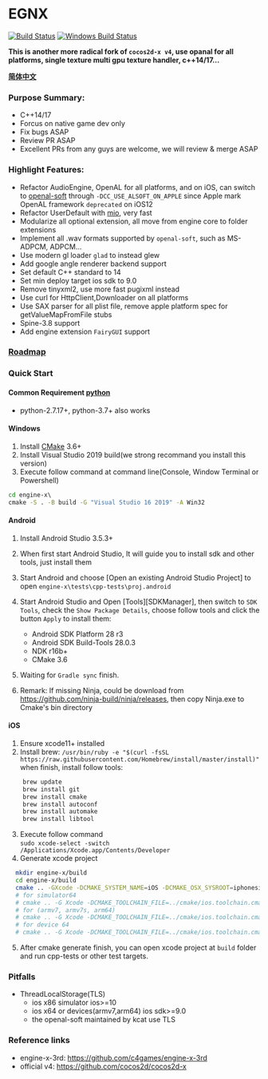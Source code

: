 # EGNX
[![Build Status](https://travis-ci.com/c4games/engine-x.svg?branch=master)](https://travis-ci.com/c4games/engine-x)
[![Windows Build Status](https://ci.appveyor.com/api/projects/status/4936wev2r2ot606s/branch/master?svg=true)](https://ci.appveyor.com/project/halx99/engine-x)

**This is another more radical fork of ```cocos2d-x v4```, use opanal for all platforms, single texture multi gpu texture handler, c++14/17...**  
  
**[简体中文](README_CN.md)**
  
### Purpose Summary:
* C++14/17
* Forcus on native game dev only
* Fix bugs ASAP
* Review PR ASAP
* Excellent PRs from any guys are welcome, we will review & merge ASAP
  
### Highlight Features:
* Refactor AudioEngine, OpenAL for all platforms, and on iOS, can switch to [openal-soft](https://github.com/kcat/openal-soft) through ```-DCC_USE_ALSOFT_ON_APPLE``` since Apple mark OpenAL framework ```deprecated``` on iOS12
* Refactor UserDefault with [mio](https://github.com/mandreyel/mio), very fast
* Modularize all optional extension, all move from engine core to folder extensions
* Implement all .wav formats supported by ```openal-soft```, such as MS-ADPCM, ADPCM...
* Use modern gl loader ```glad``` to instead glew
* Add google angle renderer backend support
* Set default C++ standard to 14
* Set min deploy target ios sdk to 9.0
* Remove tinyxml2, use more fast pugixml instead
* Use curl for HttpClient,Downloader on all platforms
* Use SAX parser for all plist file, remove apple platform spec for getValueMapFromFile stubs
* Spine-3.8 support
* Add engine extension ```FairyGUI``` support

### [Roadmap](https://github.com/c4games/engine-x/issues/1)

### Quick Start
#### Common Requirement [python](https://www.python.org/downloads/)
  * python-2.7.17+, python-3.7+ also works

#### Windows
  1. Install [CMake](https://cmake.org/) 3.6+  
  2. Install Visual Studio 2019 build(we strong recommand you install this version)  
  3. Execute follow command at command line(Console, Window Terminal or Powershell)
  ```bat
  cd engine-x\
  cmake -S . -B build -G "Visual Studio 16 2019" -A Win32
  ```
  

#### Android
  1. Install Android Studio 3.5.3+
  2. When first start Android Studio, It will guide you to install sdk and other tools, just install them
  3. Start Android and choose [Open an existing Android Studio Project] to open ```engine-x\tests\cpp-tests\proj.android```
  4. Start Android Studio and Open [Tools][SDKManager], then switch to ```SDK Tools```, check the ```Show Package Details```, choose follow tools and click the button ```Apply``` to install them:  
     * Android SDK Platform 28 r3  
     * Android SDK Build-Tools 28.0.3  
     * NDK r16b+  
     * CMake 3.6  
    
  5. Waiting for ```Gradle sync``` finish.
  
  6. Remark: If missing Ninja, could be download from https://github.com/ninja-build/ninja/releases, then copy Ninja.exe to Cmake's bin directory

#### iOS
  1. Ensure xcode11+ installed
  2. Install brew: ```/usr/bin/ruby -e "$(curl -fsSL https://raw.githubusercontent.com/Homebrew/install/master/install)"```  
  when finish, install follow tools:
  ```sh
      brew update
      brew install git
      brew install cmake
      brew install autoconf
      brew install automake
      brew install libtool
  ```
  3. Execute follow command   
  ```sudo xcode-select -switch /Applications/Xcode.app/Contents/Developer```  
  4. Generate xcode project
  ```sh
    mkdir engine-x/build
    cd engine-x/build
    cmake .. -GXcode -DCMAKE_SYSTEM_NAME=iOS -DCMAKE_OSX_SYSROOT=iphonesimulator
    # for simulator64
    # cmake .. -G Xcode -DCMAKE_TOOLCHAIN_FILE=../cmake/ios.toolchain.cmake -DPLATFORM=SIMULATOR64 -DENABLE_ARC=0 -DENABLE_BITCODE=0
    # for (armv7, armv7s, arm64)
    # cmake .. -G Xcode -DCMAKE_TOOLCHAIN_FILE=../cmake/ios.toolchain.cmake -DPLATFORM=OS -DENABLE_ARC=0 -DENABLE_BITCODE=0
    # for device 64
    # cmake .. -G Xcode -DCMAKE_TOOLCHAIN_FILE=../cmake/ios.toolchain.cmake -DPLATFORM=OS64 -DENABLE_ARC=0 -DENABLE_BITCODE=0
  ```
  5. After cmake generate finish, you can open xcode project at ```build``` folder and run cpp-tests or other test targets.

### Pitfalls
  * ThreadLocalStorage(TLS) 
    - ios x86 simulator ios>=10
    - ios x64 or devices(armv7,arm64) ios sdk>=9.0
    - the openal-soft maintained by kcat use TLS

### Reference links
  * engine-x-3rd: https://github.com/c4games/engine-x-3rd
  * official v4: https://github.com/cocos2d/cocos2d-x
